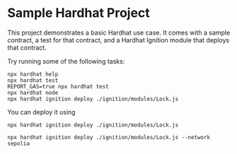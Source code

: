 # Sample Hardhat Project

This project demonstrates a basic Hardhat use case. It comes with a sample contract, a test for that contract, and a Hardhat Ignition module that deploys that contract.

Try running some of the following tasks:

```shell
npx hardhat help
npx hardhat test
REPORT_GAS=true npx hardhat test
npx hardhat node
npx hardhat ignition deploy ./ignition/modules/Lock.js
```

You can deploy it using 

```shell
npx hardhat ignition deploy ./ignition/modules/Lock.js

npx hardhat ignition deploy ./ignition/modules/Lock.js --network sepolia
```